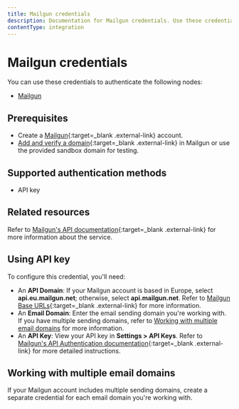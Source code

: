 ```yaml
---
title: Mailgun credentials
description: Documentation for Mailgun credentials. Use these credentials to authenticate Mailgun in n8n, a workflow automation platform.
contentType: integration
---
```


# Mailgun credentials

You can use these credentials to authenticate the following nodes:

- [Mailgun](/integrations/builtin/app-nodes/n8n-nodes-base.mailgun/)

## Prerequisites

- Create a [Mailgun](https://www.mailgun.com/){:target=_blank .external-link} account.
- [Add and verify a domain](https://help.mailgun.com/hc/en-us/articles/360026833053-Domain-Verification-Setup-Guide){:target=_blank .external-link} in Mailgun or use the provided sandbox domain for testing.

## Supported authentication methods

- API key

## Related resources

Refer to [Mailgun's API documentation](https://documentation.mailgun.com/docs/mailgun/api-reference/intro/){:target=_blank .external-link} for more information about the service.

## Using API key

To configure this credential, you'll need:

- An **API Domain**: If your Mailgun account is based in Europe, select **api.eu.mailgun.net**; otherwise, select **api.mailgun.net**. Refer to [Mailgun Base URLs](https://documentation.mailgun.com/docs/mailgun/api-reference/intro/#base-url){:target=_blank .external-link} for more information.
- An **Email Domain**: Enter the email sending domain you're working with. If you have multiple sending domains, refer to [Working with multiple email domains](#working-with-multiple-email-domains) for more information.
- An **API Key**: View your API key in **Settings > API Keys**. Refer to [Mailgun's API Authentication documentation](https://documentation.mailgun.com/docs/mailgun/api-reference/authentication/){:target=_blank .external-link} for more detailed instructions.

## Working with multiple email domains

If your Mailgun account includes multiple sending domains, create a separate credential for each email domain you're working with.
